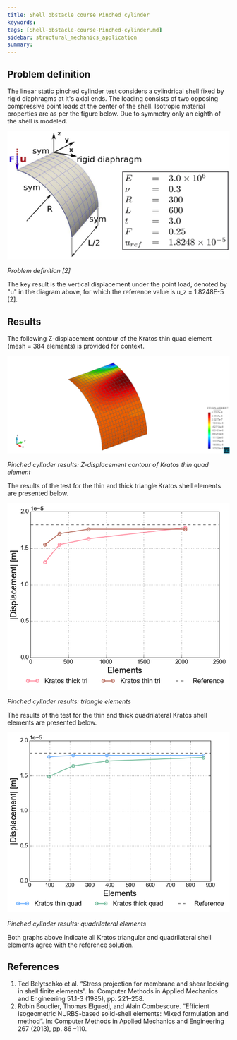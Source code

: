```yaml
---
title: Shell obstacle course Pinched cylinder
keywords: 
tags: [Shell-obstacle-course-Pinched-cylinder.md]
sidebar: structural_mechanics_application
summary: 
---
```


## Problem definition
The linear static pinched cylinder test considers a cylindrical shell fixed by rigid diaphragms at it's axial ends. The loading consists of two opposing compressive point loads at the center of the shell. Isotropic material properties are as per the figure below. Due to symmetry only an eighth of the shell is modeled. 

<img src="https://raw.githubusercontent.com/KratosMultiphysics/Documentation/master/Wiki_files/Application_cases/Shell_obstacle_course_pinched_cylinder/pinched_cylinder_setup.PNG" width="600">

_Problem definition [2]_

The key result is the vertical displacement under the point load, denoted by "u" in the diagram above, for which the reference value is u_z =  1.8248E-5 [2]. 

## Results
The following Z-displacement contour of the Kratos thin quad element (mesh = 384 elements) is provided for context.

![Pinched cylinder displacement contour.](https://raw.githubusercontent.com/KratosMultiphysics/Documentation/master/Wiki_files/Application_cases/Shell_obstacle_course_pinched_cylinder/pinched_cylinder_disp_contour_384elements.png)

_Pinched cylinder results: Z-displacement contour of Kratos thin quad element_

The results of the test for the thin and thick triangle Kratos shell elements are presented below.

<img src="https://raw.githubusercontent.com/KratosMultiphysics/Documentation/master/Wiki_files/Application_cases/Shell_obstacle_course_pinched_cylinder/pinched_cyl_structured_tri_results.png" width="600">

_Pinched cylinder results: triangle elements_

The results of the test for the thin and thick quadrilateral Kratos shell elements are presented below.

<img src="https://raw.githubusercontent.com/KratosMultiphysics/Documentation/master/Wiki_files/Application_cases/Shell_obstacle_course_pinched_cylinder/pinched_cyl_structured_quad_results.png" width="600">

_Pinched cylinder results: quadrilateral elements_

Both graphs above indicate all Kratos triangular and quadrilateral shell elements agree with the reference solution. 

## References
1. Ted Belytschko et al. “Stress projection for membrane and shear locking in shell finite elements”. In: Computer Methods in Applied Mechanics and Engineering 51.1-3 (1985), pp. 221–258.
2. Robin Bouclier, Thomas Elguedj, and Alain Combescure. “Efficient isogeometric NURBS-based solid-shell elements: Mixed formulation and method”. In: Computer Methods in Applied Mechanics and Engineering 267 (2013), pp. 86 –110.

